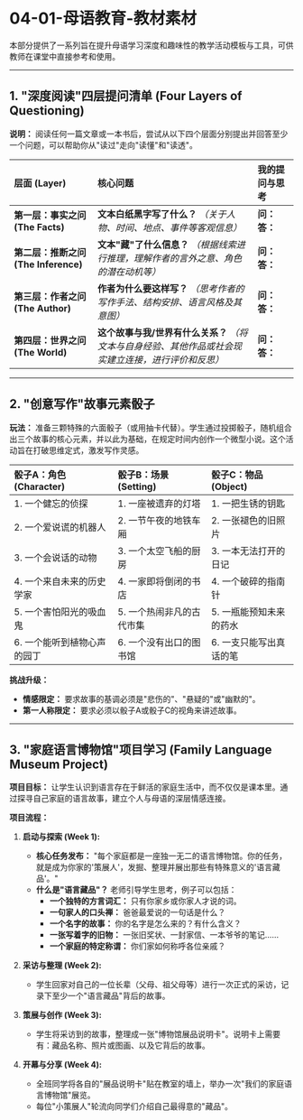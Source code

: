 # 04-01-母语教育-教材素材

本部分提供了一系列旨在提升母语学习深度和趣味性的教学活动模板与工具，可供教师在课堂中直接参考和使用。

---

## 1. "深度阅读"四层提问清单 (Four Layers of Questioning)

**说明：** 阅读任何一篇文章或一本书后，尝试从以下四个层面分别提出并回答至少一个问题，可以帮助你从"读过"走向"读懂"和"读透"。

| **层面 (Layer)** | **核心问题** | **我的提问与思考** |
| :--- | :--- | :--- |
| **第一层：事实之问 (The Facts)** | **文本白纸黑字写了什么？**  *（关于人物、时间、地点、事件等客观信息）* | **问：** **答：** |
| **第二层：推断之问 (The Inference)** | **文本"藏"了什么信息？**  *（根据线索进行推理，理解作者的言外之意、角色的潜在动机等）* | **问：** **答：** |
| **第三层：作者之问 (The Author)** | **作者为什么要这样写？**  *（思考作者的写作手法、结构安排、语言风格及其意图）* | **问：** **答：** |
| **第四层：世界之问 (The World)** | **这个故事与我/世界有什么关系？**  *（将文本与自身经验、其他作品或社会现实建立连接，进行评价和反思）* | **问：** **答：** |

---

## 2. "创意写作"故事元素骰子

**玩法：** 准备三颗特殊的六面骰子（或用抽卡代替）。学生通过投掷骰子，随机组合出三个故事的核心元素，并以此为基础，在规定时间内创作一个微型小说。这个活动旨在打破思维定式，激发写作灵感。

| **骰子A：角色 (Character)** | **骰子B：场景 (Setting)** | **骰子C：物品 (Object)** |
| :--- | :--- | :--- |
| 1. 一个健忘的侦探 | 1. 一座被遗弃的灯塔 | 1. 一把生锈的钥匙 |
| 2. 一个爱说谎的机器人 | 2. 一节午夜的地铁车厢 | 2. 一张褪色的旧照片 |
| 3. 一个会说话的动物 | 3. 一个太空飞船的厨房 | 3. 一本无法打开的日记 |
| 4. 一个来自未来的历史学家 | 4. 一家即将倒闭的书店 | 4. 一个破碎的指南针 |
| 5. 一个害怕阳光的吸血鬼 | 5. 一个热闹非凡的古代市集 | 5. 一瓶能预知未来的药水 |
| 6. 一个能听到植物心声的园丁 | 6. 一个没有出口的图书馆 | 6. 一支只能写出真话的笔 |

**挑战升级：**

- **情感限定：** 要求故事的基调必须是"悲伤的"、"悬疑的"或"幽默的"。
- **第一人称限定：** 要求必须以骰子A或骰子C的视角来讲述故事。

---

## 3. "家庭语言博物馆"项目学习 (Family Language Museum Project)

**项目目标：** 让学生认识到语言存在于鲜活的家庭生活中，而不仅仅是课本里。通过探寻自己家庭的语言故事，建立个人与母语的深层情感连接。

**项目流程：**

1. **启动与探索 (Week 1):**
    - **核心任务发布：** "每个家庭都是一座独一无二的语言博物馆。你的任务，就是成为你家的'策展人'，发掘、整理并展出那些有特殊意义的'语言藏品'。"
    - **什么是"语言藏品"？** 老师引导学生思考，例子可以包括：
        - **一个独特的方言词汇：** 只有你家乡或你家人才说的词。
        - **一句家人的口头禅：** 爸爸最爱说的一句话是什么？
        - **一个名字的故事：** 你的名字是怎么来的？有什么含义？
        - **一张写着字的旧物：** 一张旧奖状、一封家信、一本爷爷的笔记……
        - **一个家庭的特定称谓：** 你们家如何称呼各位亲戚？

2. **采访与整理 (Week 2):**
    - 学生回家对自己的一位长辈（父母、祖父母等）进行一次正式的采访，记录下至少一个"语言藏品"背后的故事。

3. **策展与创作 (Week 3):**
    - 学生将采访到的故事，整理成一张"博物馆展品说明卡"。说明卡上需要有：藏品名称、照片或图画、以及它背后的故事。

4. **开幕与分享 (Week 4):**
    - 全班同学将各自的"展品说明卡"贴在教室的墙上，举办一次"我们的家庭语言博物馆"展览。
    - 每位"小策展人"轮流向同学们介绍自己最得意的"藏品"。
